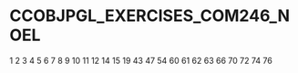# CCOBJPGL_EXERCISES_COM246_NOEL


1
2
3
4
5
6
7
8
9
10
11
12
14
15
19
43
47
54
60
61
62
63
66
70
72
74
76
